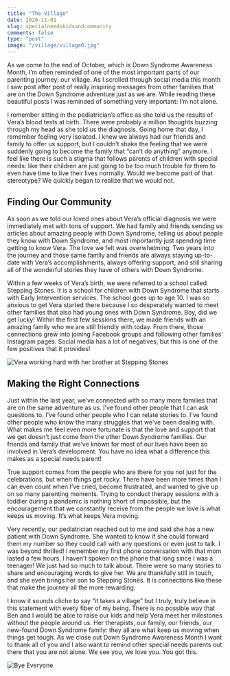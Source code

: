 ```yaml
---
title: "The Village"
date: 2020-11-01
slug: specialneedskidsandcommunity
comments: false
type: "post"
image: "/village/village0.jpg"
---
```


As we come to the end of October, which is Down Syndrome Awareness Month, I’m often reminded of one of the most important parts of our parenting journey: our village.  As I scrolled through social media this month I saw post after post of really inspiring messages from other families that are on the Down Syndrome adventure just as we are.  While reading these beautiful posts I was reminded of something very important: I’m not alone.

I remember sitting in the pediatrician’s office as she told us the results of Vera’s blood tests at birth.  There were probably a million thoughts buzzing through my head as she told us the diagnosis.  Going home that day, I remember feeling very isolated.  I knew we always had our friends and family to offer us support, but I couldn’t shake the feeling that we were suddenly going to become the family that “can’t do anything” anymore.  I feel like there is such a stigma that follows parents of children with special needs: like their children are just going to be too much trouble for them to even have time to live their lives normally.  Would we become part of that stereotype?  We quickly began to realize that we would not.

## Finding Our Community

As soon as we told our loved ones about Vera’s official diagnosis we were immediately met with tons of support.  We had family and friends sending us articles about amazing people with Down Syndrome, telling us about people they know with Down Syndrome, and most importantly just spending time getting to know Vera. The love we felt was overwhelming.  Two years into the journey and those same family and friends are always staying up-to-date with Vera’s accomplishments, always offering support, and still sharing all of the wonderful stories they have of others with Down Syndrome.  

Within a few weeks of Vera’s birth, we were referred to a school called Stepping Stones.  It is a school for children with Down Syndrome that starts with Early Intervention services.  The school goes up to age 10.  I was so anxious to get Vera started there because I so desperately wanted to meet other families that also had young ones with Down Syndrome.  Boy, did we get lucky!  Within the first few sessions there, we made friends with an amazing family who we are still friendly with today.  From there, those connections grew into joining Facebook groups and following other families’ Instagram pages.  Social media has a lot of negatives, but this is one of the few positives that it provides!

![Vera working hard with her brother at Stepping Stones](/village/village1.jpg)

## Making the Right Connections

Just within the last year, we’ve connected with so many more families that are on the same adventure as us.  I’ve found other people that I can ask questions to.  I’ve found other people who I can relate stories to.  I’ve found other people who know the many struggles that we’ve been dealing with.  What makes me feel even more fortunate is that the love and support that we get doesn’t just come from the other Down Syndrome families.  Our friends and family that we’ve known for most of our lives have been so involved in Vera’s development.  You have no idea what a difference this makes as a special needs parent!

True support comes from the people who are there for you not just for the celebrations, but when things get rocky.  There have been more times than I can even count when I’ve cried, become frustrated, and wanted to give up on so many parenting moments.  Trying to conduct therapy sessions with a toddler during a pandemic is nothing short of impossible, but the encouragement that we constantly receive from the people we love is what keeps us moving.  It’s what keeps Vera moving.

Very recently, our pediatrician reached out to me and said she has a new patient with Down Syndrome.  She wanted to know if she could forward them my number so they could call with any questions or even just to talk.  I was beyond thrilled!  I remember my first phone conversation with that mom lasted a few hours.  I haven’t spoken on the phone that long since I was a teenager!  We just had so much to talk about.  There were so many stories to share and encouraging words to give her.  We are thankfully still in touch, and she even brings her son to Stepping Stones.  It is connections like these that make the journey all the more rewarding.

I know it sounds cliche to say “it takes a village” but I truly, truly believe in this statement with every fiber of my being.  There is no possible way that Ben and I would be able to raise our kids and help Vera meet her milestones without the people around us.  Her therapists, our family, our friends, our new-found Down Syndrome family: they all are what keep us moving when things get tough.  As we close out Down Syndrome Awareness Month I want to thank all of you and I also want to remind other special needs parents out there that you are not alone.  We see you, we love you.  You got this.

![Bye Everyone](/village/village2.jpg)





